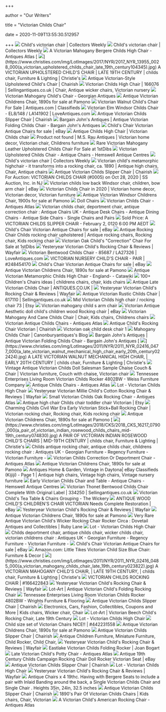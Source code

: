 +++
        
author = "Our Writers"
        
title = "Victorian Childs Chair"
        
date = 2020-11-09T13:55:30.512957
        
+++
[ ![](https://d3h6k4kfl8m9p0.cloudfront.net/stories/lops1TADt0hf9PVxDdqXKQ.jpg)](https://d3h6k4kfl8m9p0.cloudfront.net/stories/lops1TADt0hf9PVxDdqXKQ.jpg) Child's victorian chair | Collectors Weekly
[ ![](https://d3h6k4kfl8m9p0.cloudfront.net/stories/qolNjz2BdBFA6GRvHhVhOA.jpg)](https://d3h6k4kfl8m9p0.cloudfront.net/stories/qolNjz2BdBFA6GRvHhVhOA.jpg) Child's victorian chair | Collectors Weekly
[ ![](https://images.antiquesatlas.com/dealer-stock-images/burycourtantiques/A_Victorian_Mahogany_Bergere_C_as158a554z.jpg)](https://images.antiquesatlas.com/dealer-stock-images/burycourtantiques/A_Victorian_Mahogany_Bergere_C_as158a554z.jpg) A Victorian Mahogany Bergere Childs High Chair - Antiques Atlas
[ ![](https://www.christies.com/img/LotImages/2017/NYR/2017_NYR_13955_0028_000(a_victorian_upholstered_childs_chair_late_19th_century104345).jpg)](https://www.christies.com/img/LotImages/2017/NYR/2017_NYR_13955_0028_000(a_victorian_upholstered_childs_chair_late_19th_century104345).jpg) A VICTORIAN UPHOLSTERED CHILD'S CHAIR | LATE 19TH CENTURY | childs chair,  Furniture & Lighting | Christie's
[ ![](https://chairish-prod.freetls.fastly.net/image/product/sized/8353e38f-52fd-4140-91cd-bffd951c1e0d/antique-victorian-style-upholstered-childs-chair-9422?aspect=fit&width=640&height=640)](https://chairish-prod.freetls.fastly.net/image/product/sized/8353e38f-52fd-4140-91cd-bffd951c1e0d/antique-victorian-style-upholstered-childs-chair-9422?aspect=fit&width=640&height=640) Antique Victorian-Style Upholstered Child's Chair | Chairish
[ ![](https://i.pinimg.com/originals/52/9a/02/529a022699c4e6d08928704b2f6d6195.jpg)](https://i.pinimg.com/originals/52/9a/02/529a022699c4e6d08928704b2f6d6195.jpg) Victorian Childs High Chair | 166076 | Sellingantiques.co.uk | Chair,  Antique wicker chairs, Victorian nursery
[ ![](https://www.georgianantiques.net/wp-content/uploads/2016/01/Childs-Chair-1-750x750.jpg)](https://www.georgianantiques.net/wp-content/uploads/2016/01/Childs-Chair-1-750x750.jpg) Victorian Mahogany Child's Chair - Georgian Antiques
[ ![](https://cdn20.pamono.com/p/g/7/1/712385_mzr19m0j7c/antique-victorian-childrens-chair-1890s-1.jpg)](https://cdn20.pamono.com/p/g/7/1/712385_mzr19m0j7c/antique-victorian-childrens-chair-1890s-1.jpg) Antique Victorian Childrens Chair, 1890s for sale at Pamono
[ ![](http://www.antiques.com/vendor_item_images/ori__244498028_1089072_Victorian_Walnut_Child_s_Chair.jpg)](http://www.antiques.com/vendor_item_images/ori__244498028_1089072_Victorian_Walnut_Child_s_Chair.jpg) Victorian Walnut Child's Chair For Sale | Antiques.com | Classifieds
[ ![](https://d2wbzw6bnum9uw.cloudfront.net/media/images/d000137/items/141902/148ElmWindsorChaircvx375(1).JPG)](https://d2wbzw6bnum9uw.cloudfront.net/media/images/d000137/items/141902/148ElmWindsorChaircvx375(1).JPG) Victorian Elm Windsor Childs Chair - EL8/148 / LA141902 | LoveAntiques.com
[ ![](https://chairish-prod.freetls.fastly.net/image/product/sized/0d0f5273-c747-45fc-805f-3f2a8a2152e3/antique-victorian-childs-slipper-chair-7626?aspect=fit&width=640&height=640)](https://chairish-prod.freetls.fastly.net/image/product/sized/0d0f5273-c747-45fc-805f-3f2a8a2152e3/antique-victorian-childs-slipper-chair-7626?aspect=fit&width=640&height=640) Antique Victorian Childs Slipper Chair | Chairish
[ ![](https://www.bargainjohn.com/wp-content/uploads/2017/05/W378CChair4.jpg)](https://www.bargainjohn.com/wp-content/uploads/2017/05/W378CChair4.jpg) Bargain John's Antiques | Antique Victorian Folding Childs Chair - Bargain  John's Antiques
[ ![](https://i.ebayimg.com/thumbs/images/g/7DQAAOSwGhpfCSKB/s-l300.jpg)](https://i.ebayimg.com/thumbs/images/g/7DQAAOSwGhpfCSKB/s-l300.jpg) Child's Chair Victorian Antique Chairs for sale | eBay
[ ![](https://www.grahamsmithantiques.com/images/products/zoom/1364297143-38883200.jpg)](https://www.grahamsmithantiques.com/images/products/zoom/1364297143-38883200.jpg) Antique Childs High Chair | Victorian Childs chair
[ ![](https://i.pinimg.com/originals/91/cd/92/91cd92dc42f41c30313179f95f77597e.jpg)](https://i.pinimg.com/originals/91/cd/92/91cd92dc42f41c30313179f95f77597e.jpg) Product not found | M.S. Rau Antiques | Victorian home decor, Victorian  chair, Childrens furniture
[ ![](https://a.1stdibscdn.com/archivesE/upload/1121189/f_134492221548487363138/13449222_master.jpg?width=768)](https://a.1stdibscdn.com/archivesE/upload/1121189/f_134492221548487363138/13449222_master.jpg?width=768) Rare Victorian Mahogany Leather Upholstered Childs Chair For Sale at 1stDibs
[ ![](https://www.hemswell-antiques.com/uploads/media/default/0002/14/thumb_113359_default_zoomed.jpeg)](https://www.hemswell-antiques.com/uploads/media/default/0002/14/thumb_113359_default_zoomed.jpeg) Victorian Upholstered Childs Chair - Antique Chairs - Hemswell Antique  Centres
[ ![](https://d3h6k4kfl8m9p0.cloudfront.net/stories/PT1EQUBMN8kxL9jGFWNt6A.jpg)](https://d3h6k4kfl8m9p0.cloudfront.net/stories/PT1EQUBMN8kxL9jGFWNt6A.jpg) Child's victorian chair | Collectors Weekly
[ ![](https://i.pinimg.com/originals/57/dc/da/57dcdac0d16656abbd3a850ff917b915.jpg)](https://i.pinimg.com/originals/57/dc/da/57dcdac0d16656abbd3a850ff917b915.jpg) Victorian child's metamorphic highchair - it transforms into a rocking chair,  ca. 1890 | Antique high chairs, Chair, Antique chairs
[ ![](https://chairish-prod.freetls.fastly.net/image/product/sized/79d50273-aa1b-49d2-a576-8117939f2f09/antique-victorian-childs-slipper-chair-5956?aspect=fit&width=640&height=640)](https://chairish-prod.freetls.fastly.net/image/product/sized/79d50273-aa1b-49d2-a576-8117939f2f09/antique-victorian-childs-slipper-chair-5956?aspect=fit&width=640&height=640) Antique Victorian Childs Slipper Chair | Chairish
[ ![](https://p1.liveauctioneers.com/381/181324/91215698_1_x.jpg?auto=webp&format=pjpg&version=1601917388&width=375)](https://p1.liveauctioneers.com/381/181324/91215698_1_x.jpg?auto=webp&format=pjpg&version=1601917388&width=375) For Auction: VICTORIAN CHILDS CHAIR (#0005) on Oct 28, 2020 | SS Auction,  Inc. in NJ
[ ![](https://i.ebayimg.com/images/g/J68AAOSwVyheY~yZ/s-l300.jpg)](https://i.ebayimg.com/images/g/J68AAOSwVyheY~yZ/s-l300.jpg) Victorian childs low back Windsor chair, children, bow arm chair | eBay
[ ![](https://i.pinimg.com/originals/e1/62/c2/e162c264becd3eb95c9860bc4deb7f6c.jpg)](https://i.pinimg.com/originals/e1/62/c2/e162c264becd3eb95c9860bc4deb7f6c.jpg) Victorian Childs Chair in 2020 | Victorian home decor, Victorian decor,  Victorian furniture
[ ![](https://cdn20.pamono.com/p/g/5/7/579520_d2pemlx0md/antique-victorian-windsor-childrens-chair-1900s-1.jpg)](https://cdn20.pamono.com/p/g/5/7/579520_d2pemlx0md/antique-victorian-windsor-childrens-chair-1900s-1.jpg) Antique Victorian Windsor Childrens Chair, 1900s for sale at Pamono
[ ![](http://www.dollery.com/images/Doll%20Chairs/CGF12-old-02.jpg)](http://www.dollery.com/images/Doll%20Chairs/CGF12-old-02.jpg) Doll Chairs
[ ![](https://images.antiquesatlas.com/dealer-stock-images/fairfordbarnantiques/Delightful_Victorian_Childs_Ch_as978a021b.jpg)](https://images.antiquesatlas.com/dealer-stock-images/fairfordbarnantiques/Delightful_Victorian_Childs_Ch_as978a021b.jpg) Victorian Childs Chair - Antiques Atlas
[ ![](https://www.thakehamfurniture.co.uk/productimages/victorian-childs-chair-37-L.jpg)](https://www.thakehamfurniture.co.uk/productimages/victorian-childs-chair-37-L.jpg) Victorian childs chair, deportment chair, antique correction chair :  Antique Chairs UK - Antique Desk Chairs - Antique Dining Chairs - Antique  Side Chairs - Single Chairs and Pairs
[ ![](https://image.invaluable.com/housePhotos/leonardjoel/27/659927/H3018-L199293325.jpg)](https://image.invaluable.com/housePhotos/leonardjoel/27/659927/H3018-L199293325.jpg) Sold Price: A VICTORIAN CHILDS SLIPPER CHAIR - February 2, 0120 6:00 PM AEDT
[ ![](https://i.ebayimg.com/thumbs/images/g/mfsAAOSw5cNYI3Js/s-l225.jpg)](https://i.ebayimg.com/thumbs/images/g/mfsAAOSw5cNYI3Js/s-l225.jpg) Child's Chair Victorian Antique Chairs for sale | eBay
[ ![](https://i.pinimg.com/originals/82/f7/2a/82f72a3c919a1c76db1b1c6eb06a38e6.jpg)](https://i.pinimg.com/originals/82/f7/2a/82f72a3c919a1c76db1b1c6eb06a38e6.jpg) Antique Rocking Chair Childs rocking chair upholstered | Antique rocking  chairs, Rocking chair, Kids rocking chair
[ ![](https://a.1stdibscdn.com/archivesE/upload/1121189/f_150863711560572986246/15086371_org.jpg)](https://a.1stdibscdn.com/archivesE/upload/1121189/f_150863711560572986246/15086371_org.jpg) Victorian Oak Child's "Correction" Chair For Sale at 1stDibs
[ ![](https://secure.img1-fg.wfcdn.com/im/87621400/resize-h600-w600%5Ecompr-r85/8287/8287987/Victorian+Child%27s+Rocking+Chair.jpg)](https://secure.img1-fg.wfcdn.com/im/87621400/resize-h600-w600%5Ecompr-r85/8287/8287987/Victorian+Child%27s+Rocking+Chair.jpg) Yesteryear Victorian Child's Rocking Chair & Reviews | Wayfair
[ ![](https://d2wbzw6bnum9uw.cloudfront.net/media/images/d000200/items/27326/InstaSquareNoCrop_20200412105410127.jpg)](https://d2wbzw6bnum9uw.cloudfront.net/media/images/d000200/items/27326/InstaSquareNoCrop_20200412105410127.jpg) Victorian Bentwood Childs Chair - 85687 / LA27326 | LoveAntiques.com
[ ![](https://thumbs.worthpoint.com/zoom/images3/360/0911/02/victorian-nursery-childs-chair-pair_360_fc3860f815004e2f914a8af01b68425a.jpg)](https://thumbs.worthpoint.com/zoom/images3/360/0911/02/victorian-nursery-childs-chair-pair_360_fc3860f815004e2f914a8af01b68425a.jpg) VICTORIAN NURSERY CHILD'S CHAIR - PAIR | #248454170
[ ![](https://i.ebayimg.com/thumbs/images/g/0VcAAOSwMiFfgxt8/s-l300.jpg)](https://i.ebayimg.com/thumbs/images/g/0VcAAOSwMiFfgxt8/s-l300.jpg) Child's Chair Victorian Antique Chairs for sale | eBay
[ ![](https://cdn20.pamono.com/p/s/7/1/712351_qqy1bh8159/antique-victorian-childrens-chair-1890s.jpg)](https://cdn20.pamono.com/p/s/7/1/712351_qqy1bh8159/antique-victorian-childrens-chair-1890s.jpg) Antique Victorian Childrens Chair, 1890s for sale at Pamono
[ ![](https://assets.catawiki.nl/assets/2017/10/19/1/3/b/13b65baf-040e-485a-a149-959d717437d7.jpg)](https://assets.catawiki.nl/assets/2017/10/19/1/3/b/13b65baf-040e-485a-a149-959d717437d7.jpg) Antique Victorian Metamorphic Childs High Chair - England- - Catawiki
[ ![](https://i.pinimg.com/236x/6b/95/6e/6b956e32cc1ef513e18d48506ba50a13--childs-rocking-chair-rocking-chairs.jpg)](https://i.pinimg.com/236x/6b/95/6e/6b956e32cc1ef513e18d48506ba50a13--childs-rocking-chair-rocking-chairs.jpg) 100+ Children's Chairs ideas | childrens chairs, chair, kids chairs
[ ![](https://d38lgik2zino6p.cloudfront.net/items/1413/large/1413_1379509.jpg)](https://d38lgik2zino6p.cloudfront.net/items/1413/large/1413_1379509.jpg) Antique Late Victorian Childs Chair | ANTIQUES.CO.UK |
[ ![](https://secure.img1-fg.wfcdn.com/im/24312028/compr-r85/8013/8013699/victorian-childs-rocking-chair.jpg)](https://secure.img1-fg.wfcdn.com/im/24312028/compr-r85/8013/8013699/victorian-childs-rocking-chair.jpg) Yesteryear Victorian Child's Rocking Chair & Reviews | Wayfair
[ ![](https://www.sellingantiques.co.uk/photosnew/dealer_skippy/dealer_skippy_superhighres_1556026686602-1208689951.jpg)](https://www.sellingantiques.co.uk/photosnew/dealer_skippy/dealer_skippy_superhighres_1556026686602-1208689951.jpg) Antique Victorian Rustic Childs Chair | 617110 | Sellingantiques.co.uk
[ ![](https://i.etsystatic.com/12349391/r/il/87bcfc/1230129633/il_570xN.1230129633_5zdp.jpg)](https://i.etsystatic.com/12349391/r/il/87bcfc/1230129633/il_570xN.1230129633_5zdp.jpg) Mid Victorian Childs high chair / rocking chair 73 | Etsy
[ ![](https://s3-us-west-2.amazonaws.com/prod-newel/images/inventory/043573C/misc_furniture_child_furniture_English_Victorian_043573C-02.jpg)](https://s3-us-west-2.amazonaws.com/prod-newel/images/inventory/043573C/misc_furniture_child_furniture_English_Victorian_043573C-02.jpg) Victorian mahogany child s arm chair
[ ![](https://i.ebayimg.com/images/g/rHAAAOSwwhtdFYMP/s-l300.jpg)](https://i.ebayimg.com/images/g/rHAAAOSwwhtdFYMP/s-l300.jpg) Victorian Antique Aesthetic doll child's children wood Rocking chair | eBay
[ ![](https://i.pinimg.com/originals/51/c4/83/51c483c26d7cdbffb4a7ab0e3b680a08.jpg)](https://i.pinimg.com/originals/51/c4/83/51c483c26d7cdbffb4a7ab0e3b680a08.jpg) Victorian Mahogany And Cane Childs Chair | Chair, Kids chairs, Childrens  chairs
[ ![](https://images.antiquesatlas.com/dealer-stock-images/boutique37antiques/Victorian_Childs_Chair_as1010a021s.jpg)](https://images.antiquesatlas.com/dealer-stock-images/boutique37antiques/Victorian_Childs_Chair_as1010a021s.jpg) Victorian Antique Childs Chairs - Antiques Atlas
[ ![](https://chairish-prod.freetls.fastly.net/image/product/sized/d20d3091-aaa0-4dff-981d-b273bb846fd2/antique-childs-rocking-chair-victorian-5062?aspect=fit&width=640&height=640)](https://chairish-prod.freetls.fastly.net/image/product/sized/d20d3091-aaa0-4dff-981d-b273bb846fd2/antique-childs-rocking-chair-victorian-5062?aspect=fit&width=640&height=640) Antique Child's Rocking Chair Victorian | Chairish
[ ![](https://s3-us-west-2.amazonaws.com/prod-newel/images/inventory/057707/misc_furniture_child_furniture_American_Victorian_057707-05.jpg)](https://s3-us-west-2.amazonaws.com/prod-newel/images/inventory/057707/misc_furniture_child_furniture_American_Victorian_057707-05.jpg) Victorian oak child desk chair 1
[ ![](https://canonburyantiques.files.wordpress.com/2018/05/victorian-mahogany-childs-chair-childrens-furniture.jpg?w=655&h=926)](https://canonburyantiques.files.wordpress.com/2018/05/victorian-mahogany-childs-chair-childrens-furniture.jpg?w=655&h=926) Mahogany Childs Chair | Canonburyantiques's Blog
[ ![](https://www.bargainjohn.com/wp-content/uploads/2017/05/W378CChair.jpg)](https://www.bargainjohn.com/wp-content/uploads/2017/05/W378CChair.jpg) Bargain John's Antiques | Antique Victorian Folding Childs Chair - Bargain  John's Antiques
[ ![](https://www.christies.com/img/LotImages/2011/NYR/2011_NYR_02416_0477_000(a_late_victorian_walnut_mechanical_high_chair_early_20th_century022424).jpg)](https://www.christies.com/img/LotImages/2011/NYR/2011_NYR_02416_0477_000(a_late_victorian_walnut_mechanical_high_chair_early_20th_century022424).jpg) A LATE VICTORIAN WALNUT MECHANICAL HIGH CHAIR, | EARLY 20TH CENTURY | childs  chair, Furniture & Lighting | Christie's
[ ![](https://i.pinimg.com/originals/ae/c9/98/aec998f5e07ed4862136db26b2db5668.jpg)](https://i.pinimg.com/originals/ae/c9/98/aec998f5e07ed4862136db26b2db5668.jpg) Vintage Antique Victorian Childs Doll Salesman Sample Chaise Couch & Chair  | Victorian furniture, Couch with chaise, Victorian chair
[ ![](https://images2.imgix.net/p4dbimg/1143/images/s14802bw-1.jpg?fit=fill&trim=color&trimcolor=FFFFFF&trimtol=5&bg=FFFFFF&w=768&h=576&fm=pjpg&auto=format)](https://images2.imgix.net/p4dbimg/1143/images/s14802bw-1.jpg?fit=fill&trim=color&trimcolor=FFFFFF&trimtol=5&bg=FFFFFF&w=768&h=576&fm=pjpg&auto=format) Tennessee Enterprises Living Room Victorian Childs Rocker 4802BW - Weiss  Furniture Company
[ ![](https://images.antiquesatlas.com/dealer-stock-images/kernowfurniture/Arts__Crafts_Childs_Chair_as818a1876s.jpg)](https://images.antiquesatlas.com/dealer-stock-images/kernowfurniture/Arts__Crafts_Childs_Chair_as818a1876s.jpg) Antique Childs Chairs - Antiques Atlas
[ ![](https://image.invaluable.com/housePhotos/lettieriauction/21/678421/H20096-L217719706_original.jpg)](https://image.invaluable.com/housePhotos/lettieriauction/21/678421/H20096-L217719706_original.jpg) Lot - Victorian Childs High Chair
[ ![](https://secure.img1-fg.wfcdn.com/im/03962921/compr-r85/8431/84312623/victorian-millie-childs-cotton-rocking-chair.jpg)](https://secure.img1-fg.wfcdn.com/im/03962921/compr-r85/8431/84312623/victorian-millie-childs-cotton-rocking-chair.jpg) Yesteryear Victorian Millie Child's Cotton Rocking Chair & Reviews | Wayfair
[ ![](https://images.antiquesatlas.com/dealer-stock-images/lavenderhillantiques/Small_Victorian_Childs_Oak_Roc_as144a124z-1.jpg)](https://images.antiquesatlas.com/dealer-stock-images/lavenderhillantiques/Small_Victorian_Childs_Oak_Roc_as144a124z-1.jpg) Small Victorian Childs Oak Rocking Chair - Antiques Atlas
[ ![](https://i.etsystatic.com/7697505/r/il/b6272f/1901808351/il_570xN.1901808351_21at.jpg)](https://i.etsystatic.com/7697505/r/il/b6272f/1901808351/il_570xN.1901808351_21at.jpg) Antique high chair Childs chair toddler chair Victorian | Etsy
[ ![](https://i.pinimg.com/originals/54/ca/ab/54caab0d3bdd28678c5eb8261ea15670.jpg)](https://i.pinimg.com/originals/54/ca/ab/54caab0d3bdd28678c5eb8261ea15670.jpg) Charming Childs Civil War Era Early Victorian Stick+Ball Rocking Chair |  Victorian rocking chair, Rocking chair, Kids rocking chair
[ ![](https://cdn20.pamono.com/p/g/7/1/712385_kex8x9r58n/antique-victorian-childrens-chair-1890s-6.jpg)](https://cdn20.pamono.com/p/g/7/1/712385_kex8x9r58n/antique-victorian-childrens-chair-1890s-6.jpg) Antique Victorian Childrens Chair, 1890s for sale at Pamono
[ ![](https://www.christies.com/img/LotImages/2018/CKS/2018_CKS_16217_0790_000(a_pair_of_victorian_indian_rosewood_childs_chairs_mid-19th_century074830).jpg)](https://www.christies.com/img/LotImages/2018/CKS/2018_CKS_16217_0790_000(a_pair_of_victorian_indian_rosewood_childs_chairs_mid-19th_century074830).jpg) A PAIR OF VICTORIAN INDIAN ROSEWOOD CHILD'S CHAIRS | MID-19TH CENTURY | childs  chair, Furniture & Lighting | Christie's
[ ![](https://www.thakehamfurniture.co.uk/productimages/childs-antique-rocking-chair-36-L.jpg)](https://www.thakehamfurniture.co.uk/productimages/childs-antique-rocking-chair-36-L.jpg) Childs antique rocking chair, antique childs chair, childrens rocking chair  : Antiques UK - Georgian Furniture - Regency Furniture - Victorian  Furniture -
[ ![](https://images.antiquesatlas.com/dealer-stock-images/antiquefurndirect/Victorian_Childs_Correction_or_as526a1016z.jpg)](https://images.antiquesatlas.com/dealer-stock-images/antiquefurndirect/Victorian_Childs_Correction_or_as526a1016z.jpg) Victorian Childs Correction Or Deportment Chair - Antiques Atlas
[ ![](https://cdn20.pamono.com/p/g/7/1/712385_aakwtflagc/antique-victorian-childrens-chair-1890s-2.jpg)](https://cdn20.pamono.com/p/g/7/1/712385_aakwtflagc/antique-victorian-childrens-chair-1890s-2.jpg) Antique Victorian Childrens Chair, 1890s for sale at Pamono
[ ![](https://i.pinimg.com/originals/8d/d7/d6/8dd7d6054e77aab2fc882eb596af70df.jpg)](https://i.pinimg.com/originals/8d/d7/d6/8dd7d6054e77aab2fc882eb596af70df.jpg) Antiques Home & Garden, Vintage in Daytona| eBay Classifieds (Kijiji) -  Page 1 | Antique high chairs, Vintage high chairs, Vintage nursery furniture
[ ![](https://www.hemswell-antiques.com/uploads/media/default/0001/70/thumb_69008_default_zoomed.jpeg)](https://www.hemswell-antiques.com/uploads/media/default/0001/70/thumb_69008_default_zoomed.jpeg) Early Victorian Childs Chair and Table - Antique Chairs - Hemswell Antique  Centres
[ ![](https://www.sellingantiques.co.uk/photosnew/dealer_wizpan/dealer_wizpan_full_1427891577020-0970750211.jpg)](https://www.sellingantiques.co.uk/photosnew/dealer_wizpan/dealer_wizpan_full_1427891577020-0970750211.jpg) Victorian Thonet Bentwood Childs Chair Complete With Original Label |  334250 | Sellingantiques.co.uk
[ ![](https://www.thewickery.com/wp-content/uploads/2018/11/WhiteWickerChildsTeaSet.jpg)](https://www.thewickery.com/wp-content/uploads/2018/11/WhiteWickerChildsTeaSet.jpg) Victorian Child's Tea Table & Chairs Grouping - The Wickery
[ ![](https://i.ebayimg.com/images/g/WksAAOSw5ZtaY6t0/s-l300.jpg)](https://i.ebayimg.com/images/g/WksAAOSw5ZtaY6t0/s-l300.jpg) ANTIQUE WOOD CHILD'S CHILDREN'S CHAIR VICTORIAN Needs Complete Restoration  | eBay
[ ![](https://secure.img1-fg.wfcdn.com/im/62439575/resize-h800-w800%5Ecompr-r85/1111/111129854/Victorian+Child%2527s+Rocking+Chair.jpg)](https://secure.img1-fg.wfcdn.com/im/62439575/resize-h800-w800%5Ecompr-r85/1111/111129854/Victorian+Child%2527s+Rocking+Chair.jpg) Yesteryear Victorian Child's Rocking Chair & Reviews | Wayfair
[ ![](https://cdn20.pamono.com/p/g/7/1/712385_x44ovh88ss/antique-victorian-childrens-chair-1890s-4.jpg)](https://cdn20.pamono.com/p/g/7/1/712385_x44ovh88ss/antique-victorian-childrens-chair-1890s-4.jpg) Antique Victorian Childrens Chair, 1890s for sale at Pamono
[ ![](https://cdn0.rubylane.com/_pod/item/679002/d2342/Very-Antique-Victorian-Childx7827s-Wicker-Rocking-pic-1A-2048%3A10.10-469bd12f-f.jpg)](https://cdn0.rubylane.com/_pod/item/679002/d2342/Very-Antique-Victorian-Childx7827s-Wicker-Rocking-pic-1A-2048%3A10.10-469bd12f-f.jpg) Very Rare Antique Victorian Child's Wicker Rocking Chair Rocker Circa :  Dovetail Antiques and Collectibles | Ruby Lane
[ ![](https://image.invaluable.com/housePhotos/lettieriauction/21/678421/H20096-L217719694.jpg)](https://image.invaluable.com/housePhotos/lettieriauction/21/678421/H20096-L217719694.jpg) Lot - Victorian Childs High Chair
[ ![](https://www.thakehamfurniture.co.uk/productimages/childs-deportment-chair-23-L.jpg)](https://www.thakehamfurniture.co.uk/productimages/childs-deportment-chair-23-L.jpg) Childs deportment chair, antique childs chair, wicker childs chair, victorian  childrens chair : Antiques UK - Georgian Furniture - Regency Furniture -  Victorian Furniture -
[ ![](https://i.ebayimg.com/thumbs/images/g/5bMAAOSwv9peEQWR/s-l225.jpg)](https://i.ebayimg.com/thumbs/images/g/5bMAAOSwv9peEQWR/s-l225.jpg) Child's Chair Victorian Antique Chairs for sale | eBay
[ ![](https://images-na.ssl-images-amazon.com/images/I/41lTfRp6KCL._AC_.jpg)](https://images-na.ssl-images-amazon.com/images/I/41lTfRp6KCL._AC_.jpg) Amazon.com: Little Tikes Victorian Child Size Blue Chair: Furniture & Decor
[ ![](https://www.christies.com/img/LotImages/2011/NYR/2011_NYR_02416_0485_000(a_victorian_mahogany_childs_chair_late_19th_century023822).jpg)](https://www.christies.com/img/LotImages/2011/NYR/2011_NYR_02416_0485_000(a_victorian_mahogany_childs_chair_late_19th_century023822).jpg) A VICTORIAN MAHOGANY CHILD'S CHAIR, | LATE 19TH CENTURY, | childs chair,  Furniture & Lighting | Christie's
[ ![](https://thumbs.worthpoint.com/zoom/images3/360/0211/14/victorian-childs-rocking-chair_360_7bf8d10dd8b1ce9485db6e5d0d858a7c.jpg)](https://thumbs.worthpoint.com/zoom/images3/360/0211/14/victorian-childs-rocking-chair_360_7bf8d10dd8b1ce9485db6e5d0d858a7c.jpg) VICTORIAN CHILDS ROCKING CHAIR | #166422843
[ ![](https://secure.img1-fg.wfcdn.com/im/43741299/resize-h800-w800%5Ecompr-r85/1111/111129869/Victorian+Child%2527s+Rocking+Chair.jpg)](https://secure.img1-fg.wfcdn.com/im/43741299/resize-h800-w800%5Ecompr-r85/1111/111129869/Victorian+Child%2527s+Rocking+Chair.jpg) Yesteryear Victorian Child's Rocking Chair & Reviews | Wayfair
[ ![](https://static1.lot-art.com/public/upl/54/Antique-Victorian-Childs-Folding-Rocking-Chair_1567304807_5388.jpg)](https://static1.lot-art.com/public/upl/54/Antique-Victorian-Childs-Folding-Rocking-Chair_1567304807_5388.jpg) Lot-Art | Antique Victorian Child's Folding Rocking Chair
[ ![](https://images2.imgix.net/p4dbimg/1143/images/s14802bw-1.jpg?trim=color&trimcolor=FFFFFF&trimtol=5&w=1024&h=768&fm=pjpg&auto=format)](https://images2.imgix.net/p4dbimg/1143/images/s14802bw-1.jpg?trim=color&trimcolor=FFFFFF&trimtol=5&w=1024&h=768&fm=pjpg&auto=format) Tennessee Enterprises Living Room Victorian Childs Rocker 4802BW - Wrights  Furniture & Flooring
[ ![](https://chairish-prod.freetls.fastly.net/image/product/sized/b8bc0481-59b7-4707-890e-fd671a286130/antique-victorian-childs-slipper-chair-3908?aspect=fit&width=640&height=640)](https://chairish-prod.freetls.fastly.net/image/product/sized/b8bc0481-59b7-4707-890e-fd671a286130/antique-victorian-childs-slipper-chair-3908?aspect=fit&width=640&height=640) Antique Victorian Childs Slipper Chair | Chairish
[ ![](https://i.pinimg.com/originals/60/7a/8d/607a8db678046660a38c4abf11faf815.jpg)](https://i.pinimg.com/originals/60/7a/8d/607a8db678046660a38c4abf11faf815.jpg) Electronics, Cars, Fashion, Collectibles, Coupons and More | Kids chairs,  Wicker chair, Chair
[ ![](https://static1.lot-art.com/public/upl/43/Victorian-Beech-Childs-Rocking-Chair-Late-19th-Century_1567507673_7984.jpg)](https://static1.lot-art.com/public/upl/43/Victorian-Beech-Childs-Rocking-Chair-Late-19th-Century_1567507673_7984.jpg) Lot-Art | Victorian Beech Child's Rocking Chair, Late 19th Century
[ ![](https://image.invaluable.com/housePhotos/lettieriauction/21/678421/H20096-L217719693.jpg)](https://image.invaluable.com/housePhotos/lettieriauction/21/678421/H20096-L217719693.jpg) Lot - Victorian Childs High Chair
[ ![](https://thumbs.worthpoint.com/zoom/images2/1/0513/24/child-size-set-victorian-chairs_1_48e494760cdb1b4414a433275b722abe.jpg)](https://thumbs.worthpoint.com/zoom/images2/1/0513/24/child-size-set-victorian-chairs_1_48e494760cdb1b4414a433275b722abe.jpg) Child size set of Victorian Chairs NICE!! | #442231558
[ ![](https://cdn20.pamono.com/p/g/7/1/712351_2f3eszs3my/antique-victorian-childrens-chair-1890s-3.jpg)](https://cdn20.pamono.com/p/g/7/1/712351_2f3eszs3my/antique-victorian-childrens-chair-1890s-3.jpg) Antique Victorian Childrens Chair, 1890s for sale at Pamono
[ ![](https://chairish-prod.freetls.fastly.net/image/product/sized/6cd58f80-d64d-42f5-87c4-c8e47559ea4e/antique-victorian-childs-slipper-chair-5322?aspect=fit&width=640&height=640)](https://chairish-prod.freetls.fastly.net/image/product/sized/6cd58f80-d64d-42f5-87c4-c8e47559ea4e/antique-victorian-childs-slipper-chair-5322?aspect=fit&width=640&height=640) Antique Victorian Childs Slipper Chair | Chairish
[ ![](https://www.aaawt.com/web_images/182-8_childs-armchair_1.jpg)](https://www.aaawt.com/web_images/182-8_childs-armchair_1.jpg) Antique Children Furniture, Miniature Furniture, Child Rocker, Child Chair,
[ ![](https://secure.img1-fg.wfcdn.com/im/94471432/resize-h800-w800%5Ecompr-r85/1111/111129864/Victorian+Child%2527s+Rocking+Chair.jpg)](https://secure.img1-fg.wfcdn.com/im/94471432/resize-h800-w800%5Ecompr-r85/1111/111129864/Victorian+Child%2527s+Rocking+Chair.jpg) Yesteryear Victorian Child's Rocking Chair & Reviews | Wayfair
[ ![](https://cdn.joanbogart.com/productImages/457a.jpg)](https://cdn.joanbogart.com/productImages/457a.jpg) Eastlake Victorian Childs Folding Rocker | Joan Bogart
[ ![](https://images.antiquesatlas.com/dealer-stock-images/leekantiquesandinteriors/Late_Victorian_Childs_Potty_Ch_as492a023b.jpg)](https://images.antiquesatlas.com/dealer-stock-images/leekantiquesandinteriors/Late_Victorian_Childs_Potty_Ch_as492a023b.jpg) Late Victorian Child's Potty Chair - Antiques Atlas
[ ![](https://i.ebayimg.com/images/g/eCQAAOSwdWlc63QY/s-l400.jpg)](https://i.ebayimg.com/images/g/eCQAAOSwdWlc63QY/s-l400.jpg) Antique 19th Century Childs Campaign Rocking Chair Doll Rocker Victorian  Seat | eBay
[ ![](https://chairish-prod.freetls.fastly.net/image/product/sized/73923fe2-f07b-4e18-bfa5-0fd852d29b33/antique-victorian-childs-slipper-chair-1340?aspect=fit&width=640&height=640)](https://chairish-prod.freetls.fastly.net/image/product/sized/73923fe2-f07b-4e18-bfa5-0fd852d29b33/antique-victorian-childs-slipper-chair-1340?aspect=fit&width=640&height=640) Antique Victorian Childs Slipper Chair | Chairish
[ ![](https://image.invaluable.com/housePhotos/lettieriauction/21/678421/H20096-L217719688.jpg)](https://image.invaluable.com/housePhotos/lettieriauction/21/678421/H20096-L217719688.jpg) Lot - Victorian Childs High Chair
[ ![](https://secure.img1-fg.wfcdn.com/im/60418693/resize-h800-w800%5Ecompr-r85/1111/111129861/Victorian+Child%2527s+Rocking+Chair.jpg)](https://secure.img1-fg.wfcdn.com/im/60418693/resize-h800-w800%5Ecompr-r85/1111/111129861/Victorian+Child%2527s+Rocking+Chair.jpg) Yesteryear Victorian Child's Rocking Chair & Reviews | Wayfair
[ ![](https://image.invaluable.com/housePhotos/aqueduct/36/629336/H3370-L149246375.jpg)](https://image.invaluable.com/housePhotos/aqueduct/36/629336/H3370-L149246375.jpg) Antique Chairs x 4 19thc. Having with Bergere Seats to include a pair with  Inlaid Banding around the back, a Single Victorian Childs Chair and Single  Chair . Heights 35in, 24in, 32.5 inches
[ ![](https://chairish-prod.freetls.fastly.net/image/product/sized/7bd9c0f5-1c3e-42aa-b567-c7f4a07bfc91/antique-victorian-childs-slipper-chair-3698?aspect=fit&width=640&height=640)](https://chairish-prod.freetls.fastly.net/image/product/sized/7bd9c0f5-1c3e-42aa-b567-c7f4a07bfc91/antique-victorian-childs-slipper-chair-3698?aspect=fit&width=640&height=640) Antique Victorian Childs Slipper Chair | Chairish
[ ![](https://i.pinimg.com/originals/23/4f/0b/234f0ba5d806bd36da5807f3bcedfa16.jpg)](https://i.pinimg.com/originals/23/4f/0b/234f0ba5d806bd36da5807f3bcedfa16.jpg) 1890's Pair Of Victorian Childs Chairs | Kids chairs, Chair, Victorian
[ ![](https://images.antiquesatlas.com/dealer-stock-images/rogerdixonantiques/A_Victorian_Childs_American_Ro_as829a054z.jpg)](https://images.antiquesatlas.com/dealer-stock-images/rogerdixonantiques/A_Victorian_Childs_American_Ro_as829a054z.jpg) A Victorian Child's American Rocking Chair - Antiques Atlas
